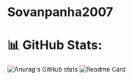 # Sovanpanha2007
# 📊 GitHub Stats:
![Anurag's GitHub stats](https://github-readme-stats.vercel.app/api?username=sovanpanha2007&show_icons=true&theme=tokyonight)
![Readme Card](https://github-readme-stats.vercel.app/api/wakatime?username=sovanpanha2007&layout=compact&theme=tokyonight)
<!-- Proudly created with GPRM ( https://gprm.itsvg.in ) -->
